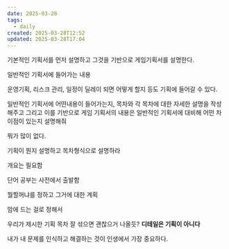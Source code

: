 ```yaml
---
date: 2025-03-28
tags:
  - daily
created: 2025-03-28T12:52
updated: 2025-03-28T17:04
---
```

기본적인 기획서를 먼저 설명하고 그것을 기반으로 게임기획서를 설명한다.

일반적인 기획서에 들어가는 내용

운영기획, 리스크 관리, 일정이 딜레이 되면 어떻게 할지 등도 기획에 들어갈 수 있다.

일반적인 기획서에 어떤내용이 들어가는지, 목차와 각 목차에 대한 자세한 설명을 작성해주고 그리고 이를 기반으로 게임 기획서의 내용은 일반적인 기획서에 대비해 어떤 차이점이 있는지 설명해줘


뭐가 많이 없다.

기획이 뭔지 설명하고
목차형식으로 설명하라

개요는 필요함

단어 공부는 사전에서 출발함

뭘할꺼냐를 정하고
그거에 대한 계획

맘에 드는 걸로 정해서

우리가 제시한 기획 목차 잘 섞으면 괜찮으거 나올듯?
**디테일은 기획이 아니다**

내가 내 문제를 인식하고 해결하는 것이 인생에서 가장 중요하다.